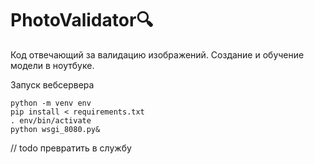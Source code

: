 # PhotoValidator🔍

Код отвечающий за валидацию изображений. Создание и обучение модели в ноутбуке. 

Запуск вебсервера 
```
python -m venv env
pip install < requirements.txt
. env/bin/activate
python wsgi_8080.py&
```

// todo превратить в службу

